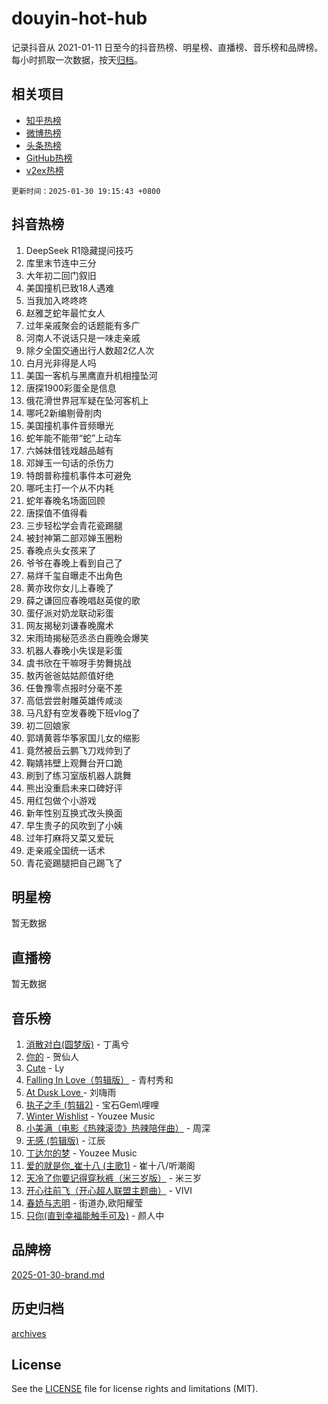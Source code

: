 # douyin-hot-hub

记录抖音从 2021-01-11 日至今的抖音热榜、明星榜、直播榜、音乐榜和品牌榜。每小时抓取一次数据，按天[归档](archives)。

## 相关项目

- [知乎热榜](https://github.com/lonnyzhang423/zhihu-hot-hub)
- [微博热榜](https://github.com/lonnyzhang423/weibo-hot-hub)
- [头条热榜](https://github.com/lonnyzhang423/toutiao-hot-hub)
- [GitHub热榜](https://github.com/lonnyzhang423/github-hot-hub)
- [v2ex热榜](https://github.com/lonnyzhang423/v2ex-hot-hub)


`更新时间：2025-01-30 19:15:43 +0800`

## 抖音热榜

1. DeepSeek R1隐藏提问技巧
1. 库里末节连中三分
1. 大年初二回门叙旧
1. 美国撞机已致18人遇难
1. 当我加入咚咚咚
1. 赵雅芝蛇年最忙女人
1. 过年亲戚聚会的话题能有多广
1. 河南人不说话只是一味走亲戚
1. 除夕全国交通出行人数超2亿人次
1. 白月光非得是人吗
1. 美国一客机与黑鹰直升机相撞坠河
1. 唐探1900彩蛋全是信息
1. 俄花滑世界冠军疑在坠河客机上
1. 哪吒2新编剔骨削肉
1. 美国撞机事件音频曝光
1. 蛇年能不能带“蛇”上动车
1. 六姊妹借钱戏越品越有
1. 邓婵玉一句话的杀伤力
1. 特朗普称撞机事件本可避免
1. 哪吒主打一个从不内耗
1. 蛇年春晚名场面回顾
1. 唐探值不值得看
1. 三步轻松学会青花瓷踢腿
1. 被封神第二部邓婵玉圈粉
1. 春晚点头女孩来了
1. 爷爷在春晚上看到自己了
1. 易烊千玺自曝走不出角色
1. 黄亦玫你女儿上春晚了
1. 薛之谦回应春晚唱赵英俊的歌
1. 蛋仔派对奶龙联动彩蛋
1. 网友揭秘刘谦春晚魔术
1. 宋雨琦揭秘范丞丞白鹿晚会爆笑
1. 机器人春晚小失误是彩蛋
1. 虞书欣在干嘛呀手势舞挑战
1. 敖丙爸爸姑姑颜值好绝
1. 任鲁豫零点报时分毫不差
1. 高低尝尝射雕英雄传咸淡
1. 马凡舒有空发春晚下班vlog了
1. 初二回娘家
1. 郭靖黄蓉华筝家国儿女的缩影
1. 竟然被岳云鹏飞刀戏帅到了
1. 鞠婧祎壁上观舞台开口跪
1. 刷到了练习室版机器人跳舞
1. 熊出没重启未来口碑好评
1. 用红包做个小游戏
1. 新年性别互换式改头换面
1. 早生贵子的风吹到了小姨
1. 过年打麻将又菜又爱玩
1. 走亲戚全国统一话术
1. 青花瓷踢腿把自己踢飞了

## 明星榜

暂无数据

## 直播榜

暂无数据

## 音乐榜

1. [消散对白(圆梦版)](https://sf5-hl-cdn-tos.douyinstatic.com/obj/tos-cn-ve-2774/og4jB5I5IizzoZVAAAzWgBMAsMDWoArfwBOiFs) - 丁禹兮
1. [你的](https://sf5-hl-cdn-tos.douyinstatic.com/obj/tos-cn-ve-2774/oYuIeKf42jB7sEV6B2upMdpYAgfrQWj0FeRegh) - 贺仙人
1. [Cute](https://sf5-hl-cdn-tos.douyinstatic.com/obj/tos-cn-ve-2774/o4IbIzHWKAAB4wsS5qMBRiiAlEBGTpQRNfFvuo) - Ly
1. [Falling In Love（剪辑版）](https://sf5-hl-cdn-tos.douyinstatic.com/obj/tos-cn-ve-2774/o8ajpA8zzgBPahbBIO8AcKGBLJezFCRd1wfP9f) - 青村秀和
1. [ At Dusk  Love ](https://sf5-hl-cdn-tos.douyinstatic.com/obj/tos-cn-ve-2774/o8CrpCf5CaYgI4ZrtQgMQAFEfuGqNnRSDQAPBc) - 刘嗨雨
1. [执子之手 (剪辑2)](https://sf5-hl-cdn-tos.douyinstatic.com/obj/tos-cn-ve-2774/oUoZLQjCc31XzqsBnBQUNgeKtYPBcgbFDwtfcu) - 宝石Gem\哩哩
1. [Winter Wishlist](https://sf5-hl-cdn-tos.douyinstatic.com/obj/tos-cn-ve-2774/oIIgUOeamCFCVAzxN6MFRLIBlLGpUqQxeeHrLE) - Youzee Music
1. [小美满（电影《热辣滚烫》热辣陪伴曲）](https://sf5-hl-cdn-tos.douyinstatic.com/obj/tos-cn-ve-2774/o0GAn2lSgfZIDUgtevCGDQYnFg4CwnrBaxbTZL) - 周深
1. [无感 (剪辑版)](https://sf5-hl-cdn-tos.douyinstatic.com/obj/tos-cn-ve-2774/o0eIsUzJBDlQaQFC5OFlgbMEZC1TFYBftOBn6p) - 江辰
1. [丁达尔的梦](https://sf5-hl-cdn-tos.douyinstatic.com/obj/tos-cn-ve-2774/oMU3WirUZBVQkAC9ccG5P2IQirziZM2RTInUY) - Youzee Music
1. [爱的就是你_崔十八 (主歌1)](https://sf5-hl-cdn-tos.douyinstatic.com/obj/tos-cn-ve-2774/oI5BO5DhFZ6UTcNCnZaOCBLtZ7WIMQGfgnXf5E) - 崔十八/听潮阁
1. [天冷了你要记得穿秋裤（米三岁版）](https://sf5-hl-cdn-tos.douyinstatic.com/obj/tos-cn-ve-2774/oQlIwVIDWiZ6BQilAorS7MA0AgCkQDvcZAdm1) - 米三岁
1. [开心往前飞（开心超人联盟主题曲）](https://sf5-hl-cdn-tos.douyinstatic.com/obj/tos-cn-ve-2774/9d8fb7c82cf1421fb93a9fe925275e0a) - VIVI
1. [春娇与志明](https://sf5-hl-cdn-tos.douyinstatic.com/obj/tos-cn-ve-2774/e530d8fceb7044b39707d7f9ff54add1) - 街道办,欧阳耀莹
1. [只你(直到幸福能触手可及)](https://sf5-hl-cdn-tos.douyinstatic.com/obj/tos-cn-ve-2774/o0lBkRDzFTeaVSUz3ZZSCBVtZ5DIMQGfgmEAuE) - 颜人中

## 品牌榜

[2025-01-30-brand.md](archives/2025-01-30-brand.md)

## 历史归档

[archives](archives)

## License

See the [LICENSE](LICENSE) file for license rights and limitations (MIT).
